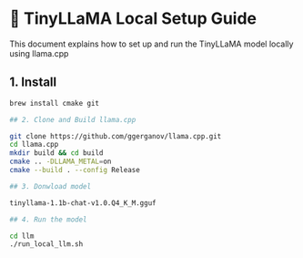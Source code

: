 # 🧠 TinyLLaMA Local Setup Guide

This document explains how to set up and run the TinyLLaMA model locally using llama.cpp

## 1. Install 

```bash
brew install cmake git

## 2. Clone and Build llama.cpp

git clone https://github.com/ggerganov/llama.cpp.git
cd llama.cpp
mkdir build && cd build
cmake .. -DLLAMA_METAL=on
cmake --build . --config Release

## 3. Donwload model

tinyllama-1.1b-chat-v1.0.Q4_K_M.gguf

## 4. Run the model

cd llm
./run_local_llm.sh